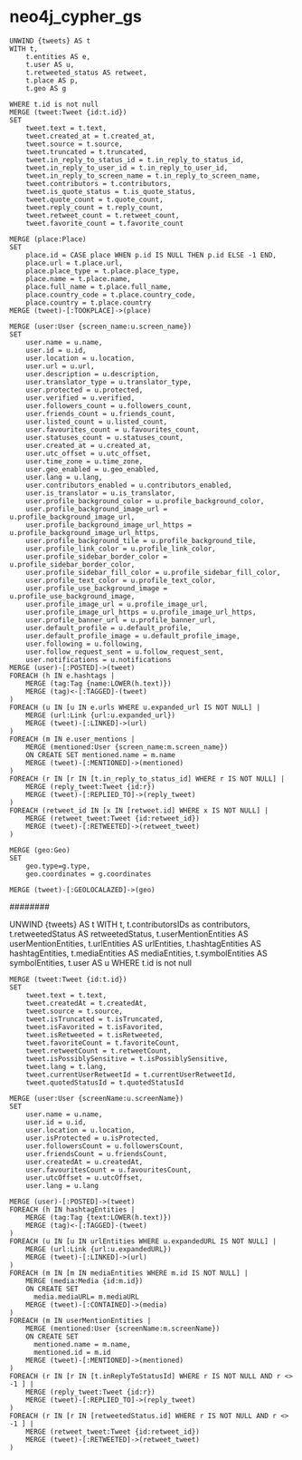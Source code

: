 # neo4j_cypher_gs

    UNWIND {tweets} AS t
    WITH t,
        t.entities AS e,
        t.user AS u,
        t.retweeted_status AS retweet,
        t.place AS p,
        t.geo AS g
    
    WHERE t.id is not null
    MERGE (tweet:Tweet {id:t.id})
    SET
        tweet.text = t.text,
        tweet.created_at = t.created_at,
        tweet.source = t.source,
        tweet.truncated = t.truncated,
        tweet.in_reply_to_status_id = t.in_reply_to_status_id,
        tweet.in_reply_to_user_id = t.in_reply_to_user_id,
        tweet.in_reply_to_screen_name = t.in_reply_to_screen_name,
        tweet.contributors = t.contributors,
        tweet.is_quote_status = t.is_quote_status,
        tweet.quote_count = t.quote_count,
        tweet.reply_count = t.reply_count,
        tweet.retweet_count = t.retweet_count,
        tweet.favorite_count = t.favorite_count
    
    MERGE (place:Place)
    SET
        place.id = CASE place WHEN p.id IS NULL THEN p.id ELSE -1 END,
        place.url = t.place.url,
        place.place_type = t.place.place_type,
        place.name = t.place.name,
        place.full_name = t.place.full_name,
        place.country_code = t.place.country_code,
        place.country = t.place.country
    MERGE (tweet)-[:TOOKPLACE]->(place)
    
    MERGE (user:User {screen_name:u.screen_name})
    SET
        user.name = u.name,
        user.id = u.id,
        user.location = u.location,
        user.url = u.url,
        user.description = u.description,
        user.translator_type = u.translator_type,
        user.protected = u.protected,
        user.verified = u.verified,
        user.followers_count = u.followers_count,
        user.friends_count = u.friends_count,
        user.listed_count = u.listed_count,
        user.favourites_count = u.favourites_count,
        user.statuses_count = u.statuses_count,
        user.created_at = u.created_at,
        user.utc_offset = u.utc_offset,
        user.time_zone = u.time_zone,
        user.geo_enabled = u.geo_enabled,
        user.lang = u.lang,
        user.contributors_enabled = u.contributors_enabled,
        user.is_translator = u.is_translator,
        user.profile_background_color = u.profile_background_color,
        user.profile_background_image_url = u.profile_background_image_url,
        user.profile_background_image_url_https = u.profile_background_image_url_https,
        user.profile_background_tile = u.profile_background_tile,
        user.profile_link_color = u.profile_link_color,
        user.profile_sidebar_border_color = u.profile_sidebar_border_color,
        user.profile_sidebar_fill_color = u.profile_sidebar_fill_color,
        user.profile_text_color = u.profile_text_color,
        user.profile_use_background_image = u.profile_use_background_image,
        user.profile_image_url = u.profile_image_url,
        user.profile_image_url_https = u.profile_image_url_https,
        user.profile_banner_url = u.profile_banner_url,
        user.default_profile = u.default_profile,
        user.default_profile_image = u.default_profile_image,
        user.following = u.following,
        user.follow_request_sent = u.follow_request_sent,
        user.notifications = u.notifications
    MERGE (user)-[:POSTED]->(tweet)
    FOREACH (h IN e.hashtags |
        MERGE (tag:Tag {name:LOWER(h.text)})
        MERGE (tag)<-[:TAGGED]-(tweet)
    )
    FOREACH (u IN [u IN e.urls WHERE u.expanded_url IS NOT NULL] |
        MERGE (url:Link {url:u.expanded_url})
        MERGE (tweet)-[:LINKED]->(url)
    )        
    FOREACH (m IN e.user_mentions |
        MERGE (mentioned:User {screen_name:m.screen_name})
        ON CREATE SET mentioned.name = m.name
        MERGE (tweet)-[:MENTIONED]->(mentioned)
    )
    FOREACH (r IN [r IN [t.in_reply_to_status_id] WHERE r IS NOT NULL] |
        MERGE (reply_tweet:Tweet {id:r})
        MERGE (tweet)-[:REPLIED_TO]->(reply_tweet)
    )
    FOREACH (retweet_id IN [x IN [retweet.id] WHERE x IS NOT NULL] |
        MERGE (retweet_tweet:Tweet {id:retweet_id})
        MERGE (tweet)-[:RETWEETED]->(retweet_tweet)
    )
    
    MERGE (geo:Geo)
    SET
        geo.type=g.type,
        geo.coordinates = g.coordinates
        
    MERGE (tweet)-[:GEOLOCALAZED]->(geo)



########

UNWIND {tweets} AS t
    WITH t,
        t.contributorsIDs as contributors,
        t.retweetedStatus AS retweetedStatus,
        t.userMentionEntities AS userMentionEntities,
        t.urlEntities AS urlEntities,
        t.hashtagEntities AS hashtagEntities,
        t.mediaEntities AS mediaEntities,
        t.symbolEntities AS symbolEntities,
        t.user AS u
    WHERE t.id is not null

    MERGE (tweet:Tweet {id:t.id})
    SET
        tweet.text = t.text,
        tweet.createdAt = t.createdAt,
        tweet.source = t.source,
        tweet.isTruncated = t.isTruncated,
        tweet.isFavorited = t.isFavorited,
        tweet.isRetweeted = t.isRetweeted,
        tweet.favoriteCount = t.favoriteCount,
        tweet.retweetCount = t.retweetCount,
        tweet.isPossiblySensitive = t.isPossiblySensitive,
        tweet.lang = t.lang,
        tweet.currentUserRetweetId = t.currentUserRetweetId,
        tweet.quotedStatusId = t.quotedStatusId

    MERGE (user:User {screenName:u.screenName})
    SET
        user.name = u.name,
        user.id = u.id,
        user.location = u.location,
        user.isProtected = u.isProtected,
        user.followersCount = u.followersCount,
        user.friendsCount = u.friendsCount,
        user.createdAt = u.createdAt,
        user.favouritesCount = u.favouritesCount,
        user.utcOffset = u.utcOffset,
        user.lang = u.lang

    MERGE (user)-[:POSTED]->(tweet)
    FOREACH (h IN hashtagEntities |
        MERGE (tag:Tag {text:LOWER(h.text)})
        MERGE (tag)<-[:TAGGED]-(tweet)
    )
    FOREACH (u IN [u IN urlEntities WHERE u.expandedURL IS NOT NULL] |
        MERGE (url:Link {url:u.expandedURL})
        MERGE (tweet)-[:LINKED]->(url)
    )
    FOREACH (m IN [m IN mediaEntities WHERE m.id IS NOT NULL] |
        MERGE (media:Media {id:m.id})
        ON CREATE SET
          media.mediaURL= m.mediaURL
        MERGE (tweet)-[:CONTAINED]->(media)
    )
    FOREACH (m IN userMentionEntities |
        MERGE (mentioned:User {screenName:m.screenName})
        ON CREATE SET
          mentioned.name = m.name,
          mentioned.id = m.id
        MERGE (tweet)-[:MENTIONED]->(mentioned)
    )
    FOREACH (r IN [r IN [t.inReplyToStatusId] WHERE r IS NOT NULL AND r <> -1 ] |
        MERGE (reply_tweet:Tweet {id:r})
        MERGE (tweet)-[:REPLIED_TO]->(reply_tweet)
    )
    FOREACH (r IN [r IN [retweetedStatus.id] WHERE r IS NOT NULL AND r <> -1 ] |
        MERGE (retweet_tweet:Tweet {id:retweet_id})
        MERGE (tweet)-[:RETWEETED]->(retweet_tweet)
    )